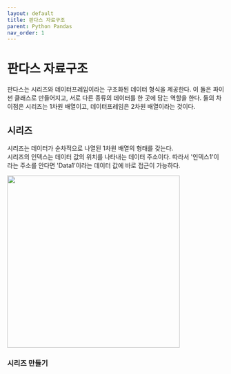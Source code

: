```yaml
---
layout: default
title: 판다스 자료구조
parent: Python Pandas
nav_order: 1
---
```


# 판다스 자료구조

판다스는 시리즈와 데이터프레임이라는 구조화된 데이터 형식을 제공한다. 이 둘은 파이썬 클래스로 만들어지고, 서로 다른 종류의 데이터를 한 곳에 담는 역할을 한다. 둘의 차이점은 시리즈는 1차원 배열이고, 데이터프레임은 2차원 배열이라는 것이다.

## 시리즈

시리즈는 데이터가 순차적으로 나열된 1차원 배열의 형태를 갖는다.<br>
시리즈의 인덱스는 데이터 값의 위치를 나타내는 데이터 주소이다. 따라서 '인덱스1'이라는 주소를 안다면 'Data1'이라는 데이터 값에 바로 접근이 가능하다.

<img src = "https://media.vlpt.us/images/dustin/post/59f9cae3-be4e-4d80-b429-6057b590d481/img1.daumcdn.png" width="400px">

### 시리즈 만들기

